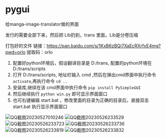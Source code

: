 # pygui

给manga-image-translator做的界面

发行的需要全部下来，然后把 Lib扔到，trans 里面，Lib是分卷压缩

打包好的文件 链接：https://pan.baidu.com/s/1KxB6zBQj7XaEcRXrfxE4mg?pwd=orlo 提取码：orlo 

1. 配置好python环境后，假设翻译目录是 D:/trans, 配置的python环境在 D:/trans/scripts
2. 打开 D:/trans/scripts, 地址栏输入 cmd ,然后在弹出cmd界面中执行命令 `activate`,再执行命令 `cd .. `
3. 安装库,继续在该 cmd界面中执行命令 `pip install PySimpleGUI`
4. 然后继续执行 `python win.py` 即可显示界面窗口
5. 也可右键编辑 start.bat ，修改里面的目录为正确的目录后，直接双击 start.bat 执行显示界面窗口


![QQ截图20230527010246](https://github.com/1439707509/pygui/assets/128567416/faf0a4e6-afd9-42ff-a879-a27a744ccc61)
![QQ截图20230526233529](https://github.com/1439707509/pygui/assets/128567416/7d5b1a99-42a3-4615-9d51-9047d1449290)
![QQ截图20230526233723](https://github.com/1439707509/pygui/assets/128567416/63279a89-3f47-4a5d-a569-c1c35bdee6f3)
![QQ截图20230526233736](https://github.com/1439707509/pygui/assets/128567416/66af7212-508b-4c5e-b62e-3fb85c58fd1b)
![QQ截图20230526233819](https://github.com/1439707509/pygui/assets/128567416/f0fc99ba-23da-4c70-9448-59420c80a8e4)
![QQ截图20230526233832](https://github.com/1439707509/pygui/assets/128567416/f000da58-7ca8-4398-b130-11afbc3ca92f)
